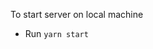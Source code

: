 <!-- https://www.behance.net/gallery/160699941/Earth-Guardian-Landing-Page?tracking_source=search_projects%7Cabout+us+page -->

To start server on local machine
- Run `yarn start`
